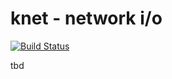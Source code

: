 # knet - network i/o

[![Build Status](https://secure.travis-ci.org/kfsm/knet.svg?branch=master)](http://travis-ci.org/kfsm/knet.svg)

tbd

